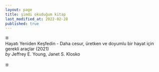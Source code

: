 ```yaml
---
layout: page
title: şimdi okuduğum kitap
last_modified_at: 2022-02-28  
published: true
---
```

⁜  
Hayatı Yeniden Keşfedin - Daha cesur, üretken ve doyumlu bir hayat için gerekli araçlar (2021)  
<i>by</i> Jeffrey E. Young, Janet S. Klosko  
<br />
⁜  
  
